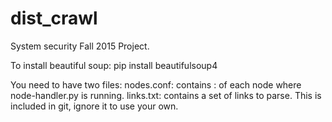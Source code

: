 # dist_crawl

System security Fall 2015 Project.

To install beautiful soup:
	pip install beautifulsoup4

You need to have two files:
	nodes.conf: contains <ip>:<port> of each node where node-handler.py is running.
	links.txt: contains a set of links to parse. This is included in git, ignore it to use your own.

